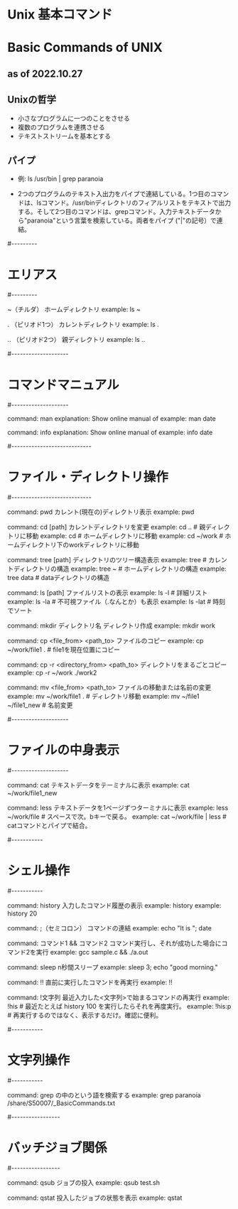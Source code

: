 # Unix 基本コマンド
#  Basic Commands of UNIX
 
##  as of 2022.10.27 



## Unixの哲学

 * 小さなプログラムに一つのことをさせる
 * 複数のプログラムを連携させる
 * テキストストリームを基本とする


## パイプ

- 例: ls /usr/bin | grep paranoia

- 2つのプログラムのテキスト入出力をパイプで連結している。1つ目のコマンドは、lsコマンド。/usr/binディレクトリのフィアルリストをテキストで出力する。そして2つ目のコマンドは、grepコマンド。入力テキストデータから"paranoia"という言葉を検索している。両者をパイプ ("|"の記号）で連結。


#---------
# エリアス
#---------

~（チルダ）
ホームディレクトリ
example: ls ~

. （ピリオド1つ）
カレントディレクトリ
example: ls .

.. （ピリオド2つ）
親ディレクトリ
example: ls ..


#--------------------
# コマンドマニュアル
#--------------------

command: man <command>
explanation: Show online manual of <command>
example: man date

command: info <command>
explanation: Show online manual of <command>
example: info date


#----------------------------
# ファイル・ディレクトリ操作
#----------------------------

command: pwd
カレント(現在の)ディレクトリ表示
example: pwd

command: cd [path]
カレントディレクトリを変更
example: cd ..      # 親ディレクトリに移動
example: cd         # ホームディレクトリに移動
example: cd ~/work  # ホームディレクトリ下のworkディレクトリに移動

command: tree [path]
ディレクトリのツリー構造表示
example: tree       # カレントディレクトリの構造
example: tree ~     # ホームディレクトリの構造
example: tree data  # dataディレクトリの構造

command: ls [path]
ファイルリストの表示
example: ls -l      # 詳細リスト
example: ls -la     # 不可視ファイル（.なんとか）も表示
example: ls -lat    # 時刻でソート

command: mkdir ディレクトリ名
ディレクトリ作成
example: mkdir work

command: cp <file_from> <path_to>
ファイルのコピー
example: cp ~/work/file1 .  # file1を現在位置にコピー

command: cp -r <directory_from> <path_to>
ディレクトリをまるごとコピー
example: cp -r ~/work ./work2

command: mv <file_from> <path_to>
ファイルの移動または名前の変更
example: mv ~/work/file1 .       # ディレクトリ移動
example: mv ~/file1 ~/file1_new  # 名前変更


#--------------------
# ファイルの中身表示
#--------------------

command: cat <file>
テキストデータをテーミナルに表示
example: cat ~/work/file1_new

command: less <file>
テキストデータを1ページずつターミナルに表示
example: less ~/work/file       # スペースで次。bキーで戻る。
example: cat ~/work/file | less # catコマンドとパイプで結合。


#-----------
# シェル操作
#-----------

command: history 
入力したコマンド履歴の表示
example: history
example: history 20

command: ;（セミコロン）
コマンドの連結
example: echo "It is "; date

command: コマンド1 && コマンド2
コマンド実行し、それが成功した場合にコマンド2を実行
example: gcc sample.c && ./a.out

command: sleep <n>
n秒間スリープ
example: sleep 3; echo "good morning."

command: !!
直前に実行したコマンドを再実行
example: !!

command: !文字列
最近入力した<文字列>で始まるコマンドの再実行
example: !his    # 最近たとえば history 100 を実行したらそれを再度実行。
example: !his:p  # 再実行するのではなく、表示するだけ。確認に便利。

#-----------
# 文字列操作
#-----------

command: grep <word> <file>
<file>の中の<word>という語を検索する
example: grep paranoia /share/S50007/_BasicCommands.txt


#-----------------
# バッチジョブ関係
#-----------------

command: qsub <jobscript>
ジョブの投入
example: qsub test.sh

command: qstat
投入したジョブの状態を表示
example: qstat

